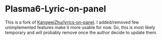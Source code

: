 # Plasma6-Lyric-on-panel

This is a fork of [KangweiZhu/lyrics-on-panel](https://github.com/KangweiZhu/lyrics-on-panel). I added/removed few unimplemented features make it more usable for now. So, this is most likely temporary and will probably remove once the author decide to update them.
